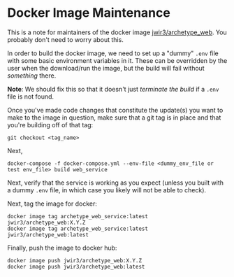 # Docker Image Maintenance
This is a note for maintainers of the docker image [jwir3/archetype_web](https://hub.docker.com/r/jwir3/archetype_web/tags).
You probably don't need to worry about this.

In order to build the docker image, we need to set up a "dummy" `.env` file with some basic environment variables in it.
These can be overridden by the user when the download/run the image, but the build will fail without _something_ there.

**Note**: We should fix this so that it doesn't just _terminate the build_ if a `.env` file is not found.

Once you've made code changes that constitute the update(s) you want to make to the image in question, make sure that
a git tag is in place and that you're building off of that tag:
```
git checkout <tag_name>
```

Next,
```
docker-compose -f docker-compose.yml --env-file <dummy_env_file or test env_file> build web_service
```

Next, verify that the service is working as you expect (unless you built with a dummy `.env` file, in which case you
likely will not be able to check).

Next, tag the image for docker:
```
docker image tag archetype_web_service:latest jwir3/archetype_web:X.Y.Z
docker image tag archetype_web_service:latest jwir3/archetype_web:latest
```

Finally, push the image to docker hub:
```
docker image push jwir3/archetype_web:X.Y.Z
docker image push jwir3/archetype_web:latest
```